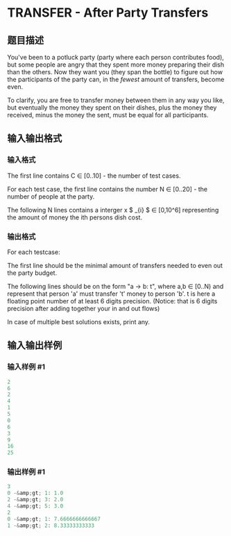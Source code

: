 # TRANSFER - After Party Transfers

## 题目描述

You've been to a potluck party (party where each person contributes food), but some people are angry that they spent more money preparing their dish than the others. Now they want you (they span the bottle) to figure out how the participants of the party can, in the _fewest_ amount of transfers, become even.

To clarify, you are free to transfer money between them in any way you like, but eventually the money they spent on their dishes, plus the money they received, minus the money the sent, must be equal for all participants.

## 输入输出格式

### 输入格式

The first line contains C ∈ \[0..10\] - the number of test cases.

For each test case, the first line contains the number N ∈ \[0..20\] - the number of people at the party.

The following N lines contains a interger x $ _{i} $ ∈ \[0,10^6\] representing the amount of money the ith persons dish cost.

### 输出格式

For each testcase:

The first line should be the minimal amount of transfers needed to even out the party budget.

The following lines should be on the form "a -> b: t", where a,b ∈ \[0..N) and represent that person 'a' must transfer 't' money to person 'b'. t is here a floating point number of at least 6 digits precision. (Notice: that is 6 digits precision after adding together your in and out flows)

In case of multiple best solutions exists, print any.

## 输入输出样例

### 输入样例 #1

```cpp
2
6
2
4
1
5
0
6
3
9
16
25
```


### 输出样例 #1

```cpp
3
0 -&amp;gt; 1: 1.0
2 -&amp;gt; 3: 2.0
4 -&amp;gt; 5: 3.0
2
0 -&amp;gt; 1: 7.6666666666667
1 -&amp;gt; 2: 8.33333333333
```


